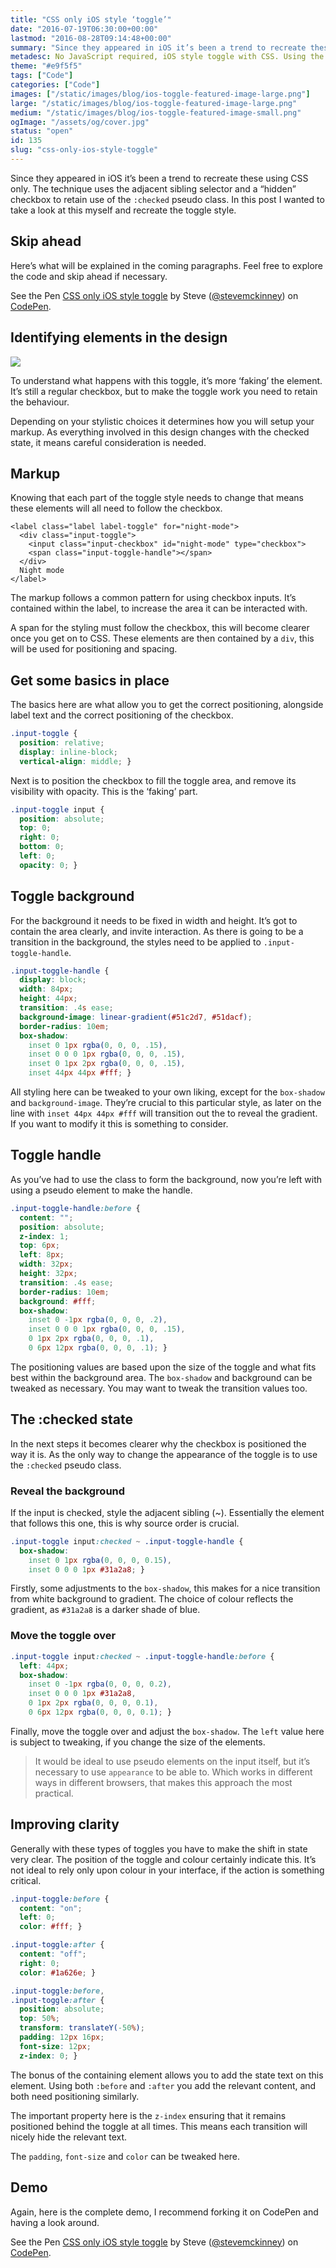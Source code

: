 ```yaml
---
title: "CSS only iOS style ‘toggle’"
date: "2016-07-19T06:30:00+00:00"
lastmod: "2016-08-28T09:14:48+00:00"
summary: "Since they appeared in iOS it’s been a trend to recreate these using CSS only. The technique uses the adjacent sibling selector and a hidden checkbox to retain use of the :checked pseudo class. In this post I wanted to take a look at this myself and recreate the toggle style."
metadesc: No JavaScript required, iOS style toggle with CSS. Using the :checked pseudo class and adjacent sibling selector it makes it possible."
theme: "#e9f5f5"
tags: ["Code"]
categories: ["Code"]
images: ["/static/images/blog/ios-toggle-featured-image-large.png"]
large: "/static/images/blog/ios-toggle-featured-image-large.png"
medium: "/static/images/blog/ios-toggle-featured-image-small.png"
ogImage: "/assets/og/cover.jpg"
status: "open"
id: 135
slug: "css-only-ios-style-toggle"
---
```


Since they appeared in iOS it’s been a trend to recreate these using CSS only. The technique uses the adjacent sibling selector and a “hidden” checkbox to retain use of the `:checked` pseudo class. In this post I wanted to take a look at this myself and recreate the toggle style.

## Skip ahead
Here’s what will be explained in the coming paragraphs. Feel free to explore the code and skip ahead if necessary.

<p data-height="368" data-theme-id="23161" data-slug-hash="bZYKYj" data-default-tab="result" data-user="stevemckinney" data-embed-version="2" class="codepen">See the Pen <a href="http://codepen.io/stevemckinney/pen/bZYKYj/">CSS only iOS style toggle</a> by Steve (<a href="http://codepen.io/stevemckinney">@stevemckinney</a>) on <a href="http://codepen.io">CodePen</a>.</p>

## Identifying elements in the design
<img src="/static/images/blog/ios-toggle-example.png">

To understand what happens with this toggle, it’s more ‘faking’ the element. It’s still a regular checkbox, but to make the toggle work you need to retain the behaviour.

Depending on your stylistic choices it determines how you will setup your markup. As everything involved in this design changes with the checked state, it means careful consideration is needed.

## Markup
Knowing that each part of the toggle style needs to change that means these elements will all need to follow the checkbox.

```markup
<label class="label label-toggle" for="night-mode">
  <div class="input-toggle">
    <input class="input-checkbox" id="night-mode" type="checkbox">
    <span class="input-toggle-handle"></span>
  </div>
  Night mode
</label>
```

The markup follows a common pattern for using checkbox inputs. It’s contained within the label, to increase the area it can be interacted with.

A span for the styling must follow the checkbox, this will become clearer once you get on to CSS. These elements are then contained by a `div`, this will be used for positioning and spacing.

## Get some basics in place
The basics here are what allow you to get the correct positioning, alongside label text and the correct positioning of the checkbox.

```css
.input-toggle {
  position: relative;
  display: inline-block;
  vertical-align: middle; }
```

Next is to position the checkbox to fill the toggle area, and remove its visibility with opacity. This is the ‘faking’ part.

```css
.input-toggle input {
  position: absolute;
  top: 0;
  right: 0;
  bottom: 0;
  left: 0;
  opacity: 0; }
```

## Toggle background
For the background it needs to be fixed in width and height. It’s got to contain the area clearly, and invite interaction. As there is going to be a transition in the background, the styles need to be applied to `.input-toggle-handle`.

```css
.input-toggle-handle {
  display: block;
  width: 84px;
  height: 44px;
  transition: .4s ease;
  background-image: linear-gradient(#51c2d7, #51dacf);
  border-radius: 10em;
  box-shadow: 
    inset 0 1px rgba(0, 0, 0, .15),
    inset 0 0 0 1px rgba(0, 0, 0, .15),
    inset 0 1px 2px rgba(0, 0, 0, .15),
    inset 44px 44px #fff; }
```

All styling here can be tweaked to your own liking, except for the `box-shadow` and `background-image`. They’re crucial to this particular style, as later on the line with `inset 44px 44px #fff` will transition out the to reveal the gradient. If you want to modify it this is something to consider.

## Toggle handle
As you’ve had to use the class to form the background, now you’re left with using a pseudo element to make the handle.

```css
.input-toggle-handle:before {
  content: "";
  position: absolute;
  z-index: 1;
  top: 6px;
  left: 8px;
  width: 32px;
  height: 32px;
  transition: .4s ease;
  border-radius: 10em;
  background: #fff;
  box-shadow: 
    inset 0 -1px rgba(0, 0, 0, .2),
    inset 0 0 0 1px rgba(0, 0, 0, .15),
    0 1px 2px rgba(0, 0, 0, .1),
    0 6px 12px rgba(0, 0, 0, .1); }
```

The positioning values are based upon the size of the toggle and what fits best within the background area. The `box-shadow` and background can be tweaked as necessary. You may want to tweak the transition values too.

## The :checked state
In the next steps it becomes clearer why the checkbox is positioned the way it is. As the only way to change the appearance of the toggle is to use the `:checked` pseudo class.

### Reveal the background
If the input is checked, style the adjacent sibling (~). Essentially the element that follows this one, this is why source order is crucial. 

```css
.input-toggle input:checked ~ .input-toggle-handle {
  box-shadow: 
    inset 0 1px rgba(0, 0, 0, 0.15),
    inset 0 0 0 1px #31a2a8; }
```

Firstly, some adjustments to the `box-shadow`, this makes for a nice transition from white background to gradient. The choice of colour reflects the gradient, as `#31a2a8` is a darker shade of blue.

### Move the toggle over

```css
.input-toggle input:checked ~ .input-toggle-handle:before {
  left: 44px;
  box-shadow: 
    inset 0 -1px rgba(0, 0, 0, 0.2),
    inset 0 0 0 1px #31a2a8,
    0 1px 2px rgba(0, 0, 0, 0.1),
    0 6px 12px rgba(0, 0, 0, 0.1); }
```

Finally, move the toggle over and adjust the `box-shadow`. The `left` value here is subject to tweaking, if you change the size of the elements. 

> It would be ideal to use pseudo elements on the input itself, but it’s necessary to use `appearance` to be able to. Which works in different ways in different browsers, that makes this approach the most practical.

## Improving clarity
Generally with these types of toggles you have to make the shift in state very clear. The position of the toggle and colour certainly indicate this. It’s not ideal to rely only upon colour in your interface, if the action is something critical.

```css
.input-toggle:before {
  content: "on";
  left: 0;
  color: #fff; }

.input-toggle:after {
  content: "off";
  right: 0;
  color: #1a626e; }

.input-toggle:before,
.input-toggle:after {
  position: absolute;
  top: 50%;
  transform: translateY(-50%);
  padding: 12px 16px;
  font-size: 12px;
  z-index: 0; }
```

The bonus of the containing element allows you to add the state text on this element. Using both `:before` and `:after` you add the relevant content, and both need positioning similarly.

The important property here is the `z-index` ensuring that it remains positioned behind the toggle at all times. This means each transition will nicely hide the relevant text.

The `padding`, `font-size` and `color` can be tweaked here.

## Demo
Again, here is the complete demo, I recommend forking it on CodePen and having a look around.

<p data-height="368" data-theme-id="23161" data-slug-hash="bZYKYj" data-default-tab="result" data-user="stevemckinney" data-embed-version="2" class="codepen">See the Pen <a href="http://codepen.io/stevemckinney/pen/bZYKYj/">CSS only iOS style toggle</a> by Steve (<a href="http://codepen.io/stevemckinney">@stevemckinney</a>) on <a href="http://codepen.io">CodePen</a>.</p>
<script async src="//assets.codepen.io/assets/embed/ei.js"></script>